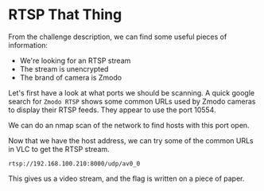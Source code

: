 # RTSP That Thing

From the challenge description, we can find some useful pieces of information:
 - We're looking for an RTSP stream
 - The stream is unencrypted
 - The brand of camera is Zmodo

Let's first have a look at what ports we should be scanning. A quick google search for `Zmodo RTSP` shows some common URLs used by Zmodo cameras to display their RTSP feeds. They appear to use the port 10554.

We can do an nmap scan of the network to find hosts with this port open.

Now that we have the host address, we can try some of the common URLs in VLC to get the RTSP stream.

```
rtsp://192.168.100.210:8000/udp/av0_0
```
This gives us a video stream, and the flag is written on a piece of paper.